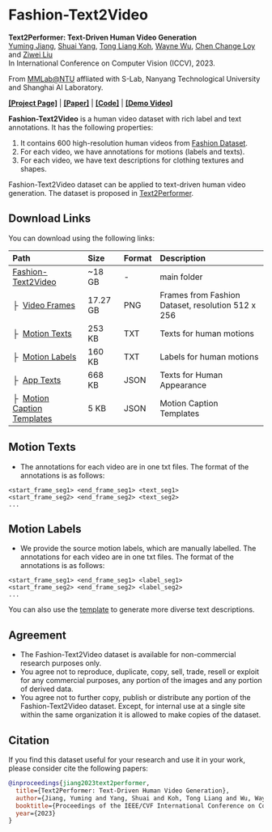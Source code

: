 # Fashion-Text2Video

**Text2Performer: Text-Driven Human Video Generation** </br>
[Yuming Jiang](https://yumingj.github.io/), [Shuai Yang](https://williamyang1991.github.io/), [Tong Liang Koh](https://github.com/yumingj/Fashion-Text2Video), [Wayne Wu](https://wywu.github.io/), [Chen Change Loy](https://www.mmlab-ntu.com/person/ccloy/) and [Ziwei Liu](https://liuziwei7.github.io/) </br>
In International Conference on Computer Vision (ICCV), 2023.

From [MMLab@NTU](https://www.mmlab-ntu.com/index.html) affliated with S-Lab, Nanyang Technological University and Shanghai AI Laboratory.

[**[Project Page]**](https://yumingj.github.io/projects/Text2Performer.html) | [**[Paper]**](https://arxiv.org/pdf/2304.08483.pdf) | [**[Code]**](https://github.com/yumingj/Text2Performer) | [**[Demo Video]**](https://www.youtube.com/watch?v=YwhaJUk_qo0)

**Fashion-Text2Video** is a human video dataset with rich label and text annotations. It has the following properties:
1. It contains 600 high-resolution human videos from [Fashion Dataset](https://vision.cs.ubc.ca/datasets/fashion/).
2. For each video, we have annotations for motions (labels and texts).
3. For each video, we have text descriptions for clothing textures and shapes.


Fashion-Text2Video dataset can be applied to text-driven human video generation. The dataset is proposed in [Text2Performer](https://github.com/yumingj/Text2Performer).

## Download Links
You can download using the following links:

| Path | Size | Format | Description
| :--- | :---- | :---- | :----------
| [Fashion-Text2Video](https://drive.google.com/drive/folders/1gzQIAliCiNhZAsNG4Nifqpa-Wb_eYkX9?usp=sharing) | ~18 GB | - | main folder
| &boxvr;&nbsp; [Video Frames](https://drive.google.com/file/d/1zedH8lFUtZnYv_YRYI-MpHPMq68DqJj6/view?usp=sharing) | 17.27 GB | PNG | Frames from Fashion Dataset, resolution 512 x 256
| &boxvr;&nbsp; [Motion Texts](https://drive.google.com/file/d/1jmWkH0DgCyl9zsNWGWWATC2xEwjEHjvT/view?usp=sharing) | 253 KB | TXT | Texts for human motions
| &boxvr;&nbsp; [Motion Labels](https://drive.google.com/file/d/1Tq22h9-AS_kafccbpWqaIp58u7xQAF7L/view?usp=sharing) | 160 KB | TXT | Labels for human motions
| &boxvr;&nbsp; [App Texts](https://drive.google.com/file/d/1Uo3cuKyka7VjY1oyqZ7IP58rPF0NYRFy/view?usp=sharing) | 668 KB | JSON | Texts for Human Appearance
| &boxvr;&nbsp; [Motion Caption Templates](https://drive.google.com/file/d/1Zqg19tnBs_C5XbP8pIA_HTLu2V1YACbl/view?usp=sharing) | 5 KB | JSON | Motion Caption Templates

## Motion Texts
* The annotations for each video are in one txt files. The format of the annotations is as follows:

```
<start_frame_seg1> <end_frame_seg1> <text_seg1>
<start_frame_seg2> <end_frame_seg2> <text_seg2>
...
```

## Motion Labels
* We provide the source motion labels, which are manually labelled. The annotations for each video are in one txt files. The format of the annotations is as follows:

```
<start_frame_seg1> <end_frame_seg1> <label_seg1>
<start_frame_seg2> <end_frame_seg2> <label_seg2>
...
```

You can also use the [template](https://drive.google.com/file/d/1Zqg19tnBs_C5XbP8pIA_HTLu2V1YACbl/view?usp=sharing) to generate more diverse text descriptions.


## Agreement
* The Fashion-Text2Video dataset is available for non-commercial research purposes only.
* You agree not to reproduce, duplicate, copy, sell, trade, resell or exploit for any commercial purposes, any portion of the images and any portion of derived data.
* You agree not to further copy, publish or distribute any portion of the Fashion-Text2Video dataset. Except, for internal use at a single site within the same organization it is allowed to make copies of the dataset.

## Citation

If you find this dataset useful for your research and use it in your work, please consider cite the following papers:

```bibtex
@inproceedings{jiang2023text2performer,
  title={Text2Performer: Text-Driven Human Video Generation},
  author={Jiang, Yuming and Yang, Shuai and Koh, Tong Liang and Wu, Wayne and Loy, Chen Change and Liu, Ziwei},
  booktitle={Proceedings of the IEEE/CVF International Conference on Computer Vision},
  year={2023}
}
```

